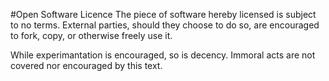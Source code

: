 #Open Software Licence
The piece of software hereby licensed is subject to no terms. External parties,
should they choose to do so, are encouraged to fork, copy, or otherwise freely
use it.

While experimantation is encouraged, so is decency. Immoral acts are not covered
nor encouraged by this text.
